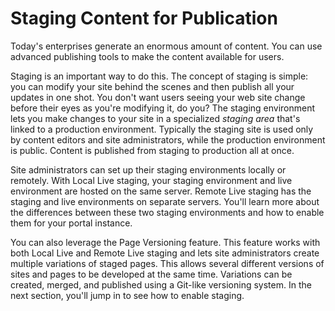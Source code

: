 # Staging Content for Publication [](id=staging-content-for-publication)

Today's enterprises generate an enormous amount of content. You can use advanced
publishing tools to make the content available for users.

Staging is an important way to do this. The concept of staging is simple: you
can modify your site behind the scenes and then publish all your updates in one
shot. You don't want users seeing your web site change before their eyes as
you're modifying it, do you? The staging environment lets you make changes to
your site in a specialized *staging area* that's linked to a production
environment. Typically the staging site is used only by content editors and site
administrators, while the production environment is public. Content is published
from staging to production all at once.

Site administrators can set up their staging environments locally or remotely.
With Local Live staging, your staging environment and live environment are
hosted on the same server. Remote Live staging has the staging and live
environments on separate servers. You'll learn more about the differences
between these two staging environments and how to enable them for your portal
instance.

You can also leverage the Page Versioning feature. This feature works with both
Local Live and Remote Live staging and lets site administrators create multiple
variations of staged pages. This allows several different versions of sites and
pages to be developed at the same time. Variations can be created, merged, and
published using a Git-like versioning system. In the next section, you'll jump
in to see how to enable staging.
